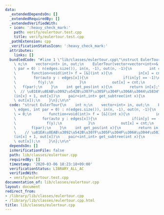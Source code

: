 ```yaml
---
data:
  _extendedDependsOn: []
  _extendedRequiredBy: []
  _extendedVerifiedWith:
  - icon: ':heavy_check_mark:'
    path: verify/eulertour.test.cpp
    title: verify/eulertour.test.cpp
  _pathExtension: cpp
  _verificationStatusIcon: ':heavy_check_mark:'
  attributes:
    links: []
  bundledCode: "#line 1 \"lib/classes/eulertour.cpp\"\nstruct EulerTour{\n    int\
    \ n;\n    vector<int> in, out;\n    EulerTour(vector<vector<int>>& edges, int\
    \ par = 0) : n(edges.size()), in(n, -1), out(n, -1){\n        int cnt = 0;\n \
    \       function<void(int)> f = [&](int x){\n            in[x] = cnt++;\n    \
    \        for(auto y : edges[x]){\n                if(in[y] == -1)\n          \
    \          f(y);\n            }\n            out[x] = cnt;\n        };\n     \
    \   f(par);\n    }\n    int get_pos(int x){\n        return in[x];\n    }\n  \
    \  // \u81EA\u8EAB\u3092\u542B\u307F\u305F\u304F\u306A\u3044\u5834\u5408\u306F\
    (in[x] + 1, out[x])\n    pair<int,int> get_subtree(int x){\n        return make_pair(in[x],\
    \ out[x]);\n    }\n};\n\n"
  code: "struct EulerTour{\n    int n;\n    vector<int> in, out;\n    EulerTour(vector<vector<int>>&\
    \ edges, int par = 0) : n(edges.size()), in(n, -1), out(n, -1){\n        int cnt\
    \ = 0;\n        function<void(int)> f = [&](int x){\n            in[x] = cnt++;\n\
    \            for(auto y : edges[x]){\n                if(in[y] == -1)\n      \
    \              f(y);\n            }\n            out[x] = cnt;\n        };\n \
    \       f(par);\n    }\n    int get_pos(int x){\n        return in[x];\n    }\n\
    \    // \u81EA\u8EAB\u3092\u542B\u307F\u305F\u304F\u306A\u3044\u5834\u5408\u306F\
    (in[x] + 1, out[x])\n    pair<int,int> get_subtree(int x){\n        return make_pair(in[x],\
    \ out[x]);\n    }\n};\n\n"
  dependsOn: []
  isVerificationFile: false
  path: lib/classes/eulertour.cpp
  requiredBy: []
  timestamp: '2020-03-06 18:23:18+09:00'
  verificationStatus: LIBRARY_ALL_AC
  verifiedWith:
  - verify/eulertour.test.cpp
documentation_of: lib/classes/eulertour.cpp
layout: document
redirect_from:
- /library/lib/classes/eulertour.cpp
- /library/lib/classes/eulertour.cpp.html
title: lib/classes/eulertour.cpp
---
```

